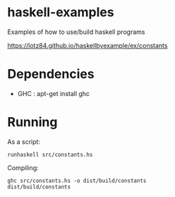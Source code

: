 haskell-examples
================

Examples of how to use/build haskell programs

https://lotz84.github.io/haskellbyexample/ex/constants

Dependencies
============

* GHC : apt-get install ghc

Running
=======

As a script:

    runhaskell src/constants.hs 

Compiling:

    ghc src/constants.hs -o dist/build/constants
    dist/build/constants
